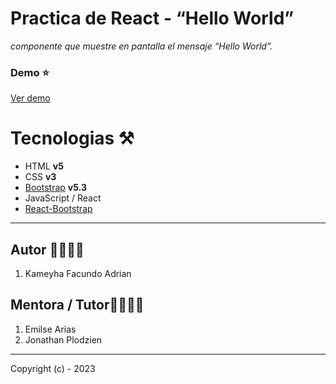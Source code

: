 # Practica de React - “Hello World”

_componente que muestre en pantalla el mensaje “Hello World”._

### Demo ⭐

[Ver demo ](https://01react.netlify.app)

# Tecnologias ⚒️

- HTML **v5**
- CSS **v3**
- [Bootstrap](https://getbootstrap.com/) **v5.3**
- JavaScript / React
- [React-Bootstrap](https://react-bootstrap.github.io/)

---

## Autor 👨‍💻👩‍💻

1. Kameyha Facundo Adrian

## Mentora / Tutor👨‍💻👩‍💻

1. Emilse Arias
2. Jonathan Plodzien

---

Copyright (c) - 2023

